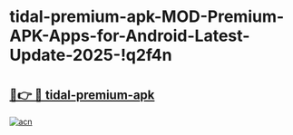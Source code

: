 # tidal-premium-apk-MOD-Premium-APK-Apps-for-Android-Latest-Update-2025-!q2f4n

# <h2><a href="https://vsgcsm.esa.edu.pl?title=tidal-premium-apk&ref=q2f4n">🔗👉 🔴 tidal-premium-apk</a></h2>

[![acn](https://github.com/user-attachments/assets/0f9c940e-d8b0-45ae-aac7-cd30a18b3e1c)](https://vsgcsm.esa.edu.pl?title=tidal-premium-apk&ref=q2f4n)

